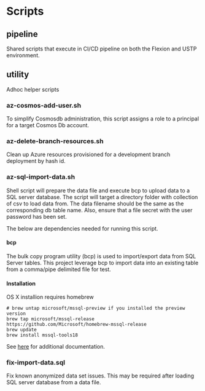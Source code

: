 # Scripts

## pipeline

Shared scripts that execute in CI/CD pipeline on both the Flexion and USTP environment.

## utility

Adhoc helper scripts

### az-cosmos-add-user.sh

To simplify Cosmosdb administration, this script assigns a role to a principal for a target Cosmos Db account.

### az-delete-branch-resources.sh

Clean up Azure resources provisioned for a development branch deployment by hash id.

### az-sql-import-data.sh

Shell script will prepare the data file and execute bcp to upload data to a SQL server database. The script will target a directory folder with collection of csv to load data from. The data filename should be the same as the corresponding db table name. Also, ensure that a file secret with the user password has been set.

The below are dependencies needed for running this script.

#### bcp

The bulk copy program utility (bcp) is used to import/export data from SQL Server tables. This project leverage bcp to import data into an existing table from a comma/pipe delimited file for test.

#### Installation

OS X installion requires homebrew

```
# brew untap microsoft/mssql-preview if you installed the preview version
brew tap microsoft/mssql-release https://github.com/Microsoft/homebrew-mssql-release
brew update
brew install mssql-tools18
```

See [here](https://learn.microsoft.com/en-us/sql/tools/bcp-utility) for additional documentation.

### fix-import-data.sql

Fix known anonymized data set issues. This may be required after loading SQL server database from a data file.
